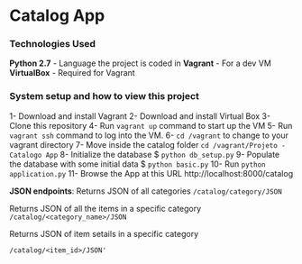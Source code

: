 # Catalog App

### Technologies Used

**Python 2.7** - Language the project is coded in
**Vagrant** - For a dev VM
**VirtualBox** - Required for Vagrant

### System setup and how to view this project
1- Download and install Vagrant
2- Download and install Virtual Box
3- Clone this repository
4- Run `vagrant up` command to start up the VM
5- Run `vagrant ssh` command to log into the VM.
6- `cd /vagrant` to change to your vagrant directory
7- Move inside the catalog folder `cd /vagrant/Projeto - Catalogo App`
8- Initialize the database $ `python db_setup.py`
9- Populate the database with some initial data $ `python basic.py`
10- Run `python application.py`
11- Browse the App at this URL http://localhost:8000/catalog

**JSON endpoints**:
Returns JSON of all categories
`/catalog/category/JSON`

Returns JSON of all the items in a specific category
`/catalog/<category_name>/JSON`

Returns JSON of item setails in a specific category

`/catalog/<item_id>/JSON'`

